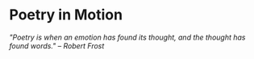 # Poetry in Motion  
_"Poetry is when an emotion has found its thought, and the thought has found words." – Robert Frost_
